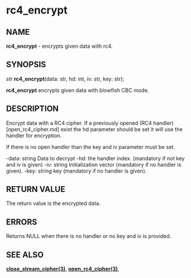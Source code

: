 # rc4_encrypt

## NAME

**rc4_encrypt** - encrypts given data with rc4.

## SYNOPSIS

*str* **rc4_encrypt**(data: str, hd: int, iv: str, key: str);

**rc4_encrypt** encrypts given data with blowfish CBC mode.

## DESCRIPTION

Encrypt data with a RC4 cipher. 
If a previously opened (RC4 handler)[open_rc4_cipher.md] exist the hd parameter should be set it will use the handler for encryption.

If there is no open handler than the key and iv parameter must be set.

  -data: string Data to decrypt
  -hd: the handler index. (mandatory if not key and iv is given)
  -iv: string Initialization vector (mandatory if no handler is given).
  -key: string key (mandatory if no handler is given).
## RETURN VALUE

The return value is the encrypted data.

## ERRORS

Returns NULL when there is no handler or no key and iv is provided.

## SEE ALSO

**[close_stream_cipher(3)](close_stream_cipher.md)**,
**[open_rc4_cipher(3)](open_rc4_cipher.md)**,
